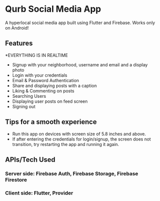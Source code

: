 # Qurb Social Media App

A hyperlocal social media app built using Flutter and Firebase. Works only on Android!

## Features

*EVERYTHING IS IN REALTIME

- Signup with your neighborhood, username and email and a display photo
- Login with your credentials
- Email & Password Authentication
- Share and displaying posts with a caption
- Liking & Commenting on posts
- Searching Users
- Displaying user posts on feed screen
- Signing out

## Tips for a smooth experience

- Run this app on devices with screen size of 5.8 inches and above.
- If after entering the credentials for login/signup, the screen does not transition, try restarting the app and running it again. 


## APIs/Tech Used

### Server side: Firebase Auth, Firebase Storage, Firebase Firestore

### Client side: Flutter, Provider
